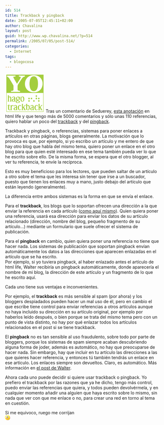 ```yaml
---
id: 514
title: Trackback y pingback
date: 2005-07-05T12:45:11+02:00
author: Chavalina
layout: post
guid: http://www.wp.chavalina.net/?p=514
permalink: /2005/07/05/post-514/
categories:
  - Internet
tags:
  - blogocosa
---
```

<img class="imgizqda" src="/imagenes/fotos/trackb.png" alt="Yo hago trackback" /> Tras un comentario de Seduerey, <a href="http://www.htmllife.com/archivos/yo-no-hago-trackback/" target="_blank">esta anotaci&oacute;n</a> en html life y que tengo más de 5000 comentarios y s&oacute;lo unas 110 referencias, quiero hablar un poco del <a href="http://en.wikipedia.org/wiki/Trackback" target="_blank">trackback</a> y del <a href="http://en.wikipedia.org/wiki/Pingback" target="_blank">pingback</a>.

Trackback y pingback, o referencias, sistemas para poner enlaces a art&iacute;culos en otras páginas, blogs generalmente. La motivaci&oacute;n que lo provoca es que, por ejemplo, si yo escribo un art&iacute;culo y me entero de que hay otro blog que habla del mismo tema, quiero poner un enlace en el otro blog para que quien esté interesado en ese tema también pueda ver lo que he escrito sobre ello. De la misma forma, se espera que el otro blogger, al ver tu referencia, te env&iacute;e la rec&iacute;proca.

Esto es muy beneficioso para los lectores, que pueden saltar de un art&iacute;culo a otro sobre el tema que les interesa sin tener que irse a un buscador, puesto que tienen los enlaces muy a mano, justo debajo del art&iacute;culo que están leyendo (generalmente).

La diferencia entre ambos sistemas es la forma en que se env&iacute;a el enlace.

Para el **trackback**, los blogs que lo soportan ofrecen una direcci&oacute;n a la que enviar la referencia en cada art&iacute;culo (<a href="http://www.chavalina.net/comentar.php?idpost=175&#038;q=trackback#referencias" target="_blank">como aqu&iacute; mismo</a>). Quien quiera poner una referencia, usará esa direcci&oacute;n para enviar los datos de su art&iacute;culo relacionado (direcci&oacute;n, nombre del blog, peque&ntilde;o fragmento de su art&iacute;culo…) mediante un formulario que suele ofrecer el sistema de publicaci&oacute;n.

Para el **pingback** en cambio, quien quiera poner una referencia no tiene que hacer nada. Los sistemas de publicaci&oacute;n que soportan pingback env&iacute;an automáticamente los datos a las direcciones que aparecen enlazadas en el art&iacute;culo que se ha escrito.  
Por ejemplo, si yo tuviera pingback, al haber enlazado antes el art&iacute;culo de html life, Walter recibir&iacute;a un pingback automáticamente, donde aparecer&iacute;a el nombre de mi blog, la direcci&oacute;n de este art&iacute;culo y un fragmento de lo que he escrito aqu&iacute;.

Cada uno tiene sus ventajas e inconvenientes. 

Por ejemplo, el **trackback** es más sensible al spam (por ahora) y los bloggers despiadados pueden hacer un mal uso de él, pero en cambio el que escribe tiene control para enviar referencias a otros art&iacute;culos aunque no haya incluido su direcci&oacute;n en su art&iacute;culo original, por ejemplo por haberlos le&iacute;do después, o bien porque se trata del mismo tema pero con un punto de vista distinto, no hay por qué enlazar todos los art&iacute;culos relacionados en el post si se tiene trackback.

El **pingback** no es tan sensible al uso fraudulento, sobre todo por parte de bloggers, porque los sistemas de spam siempre acaban descubriendo alguna forma de joder, además es automático, no hay que preocuparse de hacer nada. Sin embargo, hay que incluir en tu art&iacute;culo las direcciones a las que quieres hacer referencia, y entonces t&uacute; también tendrás un enlace en ese art&iacute;culo. Los enlaces siempre son devueltos. Claro, es automático. Más informaci&oacute;n en <a href="http://www.htmllife.com/archivos/yo-no-hago-trackback/" target="_blank">el post de Walter</a>.

Ahora cada uno puede decidir si quiere usar trackback o pingback. Yo prefiero el trackback por las razones que ya he dicho, tengo más control, puedo enviar las referencias que quiera, y todos pueden devolvérmela, y en cualquier momento a&ntilde;adir una alguien que haya escrito sobre lo mismo, sin nada que ver con que me enlace o no, para crear una red en torno al tema en cuesti&oacute;n.

Si me equivoco, ruego me corrijan  
![emo](/imagenes/emoticonos/sonrisa.gif)